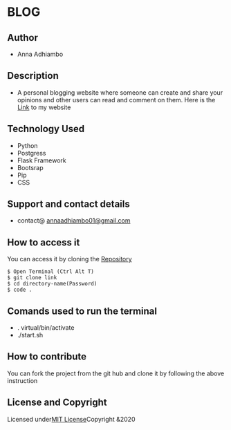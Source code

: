 # BLOG

## Author
* Anna Adhiambo

## Description
* A personal blogging website where someone can create and share your opinions and other users can read and comment on them.
Here is the [Link](https://blogiapp.herokuapp.com/) to my website


## Technology Used
* Python
* Postgress
* Flask Framework
* Bootsrap
* Pip
* CSS

## Support and contact details
* contact@ annaadhiambo01@gmail.com

## How to access it 
You can access it by cloning the [Repository](https://github.com/annaadhiambo/Blog.git)
```
$ Open Terminal (Ctrl Alt T)
$ git clone link 
$ cd directory-name(Password)
$ code .
```

## Comands used to run the terminal
* . virtual/bin/activate
* ./start.sh


## How to contribute
You can fork the project from the git hub and clone it by following the above instruction


## License and Copyright
Licensed under[MIT License](LICENSE)Copyright &2020


